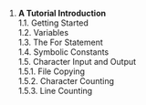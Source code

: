
1. **A Tutorial Introduction**<br>
1.1. Getting Started<br>
1.2. Variables<br>
1.3. The For Statement<br>
1.4. Symbolic Constants<br>
1.5. Character Input and Output<br>
1.5.1. File Copying<br>
1.5.2. Character Counting<br>
1.5.3. Line Counting<br>
